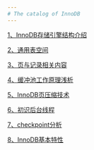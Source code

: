 ```yaml
---
# The catalog of InnoDB
---
```


[1、InnoDB存储引擎结构介绍][1]

[2、通用表空间][2]

[3、页与记录相关内容][3]

[4、缓冲池工作原理浅析][4]

[5、InnoDB页压缩技术][5]

[6、初识后台线程][6]

[7、checkpoint分析][7]

[8、InnoDB基本特性][8]

  [1]:https://github.com/Ezail3/Note/blob/master/DB/MySQL/InnoDB/innodb_intro.md
  [2]:https://github.com/Ezail3/Note/blob/master/DB/MySQL/InnoDB/general_space.md
  [3]:https://github.com/Ezail3/Note/blob/master/DB/MySQL/InnoDB/page_row.md
  [4]:https://github.com/Ezail3/Note/blob/master/DB/MySQL/InnoDB/bp_intro.md
  [5]:https://github.com/Ezail3/Note/blob/master/DB/MySQL/InnoDB/page_compressed.md
  [6]:https://github.com/Ezail3/Note/blob/master/DB/MySQL/InnoDB/backgound_threads.md
  [7]:https://github.com/Ezail3/Note/blob/master/DB/MySQL/InnoDB/checkpoint.md
  [8]:https://github.com/Ezail3/Note/blob/master/DB/MySQL/InnoDB/basic_character.md
